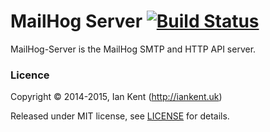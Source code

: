 MailHog Server [![Build Status](https://travis-ci.org/mailhog/MailHog-Server.svg?branch=master)](https://travis-ci.org/mailhog/MailHog-Server)
=========

MailHog-Server is the MailHog SMTP and HTTP API server.

### Licence

Copyright ©‎ 2014-2015, Ian Kent (http://iankent.uk)

Released under MIT license, see [LICENSE](LICENSE.md) for details.
